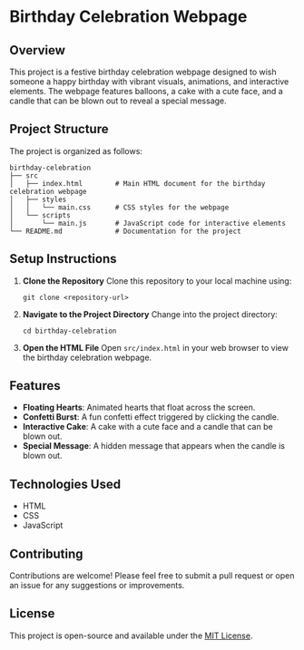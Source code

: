 # Birthday Celebration Webpage

## Overview
This project is a festive birthday celebration webpage designed to wish someone a happy birthday with vibrant visuals, animations, and interactive elements. The webpage features balloons, a cake with a cute face, and a candle that can be blown out to reveal a special message.

## Project Structure
The project is organized as follows:

```
birthday-celebration
├── src
│   ├── index.html        # Main HTML document for the birthday celebration webpage
│   ├── styles
│   │   └── main.css      # CSS styles for the webpage
│   └── scripts
│       └── main.js       # JavaScript code for interactive elements
└── README.md             # Documentation for the project
```

## Setup Instructions
1. **Clone the Repository**
   Clone this repository to your local machine using:
   ```
   git clone <repository-url>
   ```

2. **Navigate to the Project Directory**
   Change into the project directory:
   ```
   cd birthday-celebration
   ```

3. **Open the HTML File**
   Open `src/index.html` in your web browser to view the birthday celebration webpage.

## Features
- **Floating Hearts**: Animated hearts that float across the screen.
- **Confetti Burst**: A fun confetti effect triggered by clicking the candle.
- **Interactive Cake**: A cake with a cute face and a candle that can be blown out.
- **Special Message**: A hidden message that appears when the candle is blown out.

## Technologies Used
- HTML
- CSS
- JavaScript

## Contributing
Contributions are welcome! Please feel free to submit a pull request or open an issue for any suggestions or improvements.

## License
This project is open-source and available under the [MIT License](LICENSE).